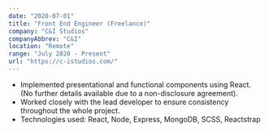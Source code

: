 ```yaml
---
date: "2020-07-01"
title: "Front End Engineer (Freelance)"
company: "C&I Studios"
companyAbbrev: "C&I"
location: "Remote"
range: "July 2020 - Present"
url: "https://c-istudios.com/"
---
```


- Implemented presentational and functional components using React. (No further details available due to a non-disclosure agreement).
- Worked closely with the lead developer to ensure consistency throughout the whole project.
- Technologies used: ​React, Node, Express, MongoDB, SCSS, Reactstrap
